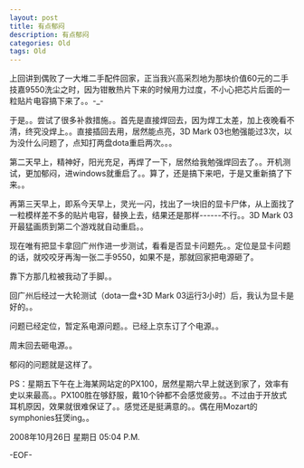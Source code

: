 ```yaml
---
layout: post
title: 有点郁闷
description: 有点郁闷
categories: Old
tags: Old
---
```

上回讲到偶败了一大堆二手配件回家，正当我兴高采烈地为那块价值60元的二手技嘉9550洗尘之时，因为钳散热片下来的时候用力过度，不小心把芯片后面的一粒贴片电容搞下来了。。-\_-  
  
于是。。尝试了很多补救措施。。首先是直接焊回去，因为焊工太差，加上夜晚看不清，终究没焊上。。直接插回去用，居然能点亮，3D Mark 03也勉强能过3次，以为没什么问题了，点知打两盘dota重启两次。。。  
  
第二天早上，精神好，阳光充足，再焊了一下，居然给我勉强焊回去了。。开机测试，更加郁闷，进windows就重启了。。算了，还是搞下来吧，于是又重新搞了下来。。  
  
再第三天早上，即系今天早上，灵光一闪，找出了一块旧的显卡尸体，从上面找了一粒模样差不多的贴片电容，替换上去，结果还是那样------不行。。3D Mark 03开最猛画质到第二个游戏就自动重启。。  
  
现在唯有把显卡拿回广州作进一步测试，看看是否显卡问题先。。定位是显卡问题的话，就咬咬牙再淘一张二手9550，如果不是，那就回家把电源砸了。  
  
靠下方那几粒被我动了手脚。。  
  
  
回广州后经过一大轮测试（dota一盘+3D Mark 03运行3小时）后，我认为显卡是好的。。  
  
问题已经定位，暂定系电源问题。。已经上京东订了个电源。。  
  
周末回去砸电源。。  
  
郁闷的问题就是这样了。  
  
PS：星期五下午在上海某网站定的PX100，居然星期六早上就送到家了，效率有史以来最高。。PX100胜在够舒服，戴10个钟都不会感觉疲劳。。不过由于开放式耳机原因，效果就很难保证了。。感觉还是挺满意的。。偶在用Mozart的symphonies狂煲ing。。

2008年10月26日 星期日  05:04 P.M.

-EOF-
